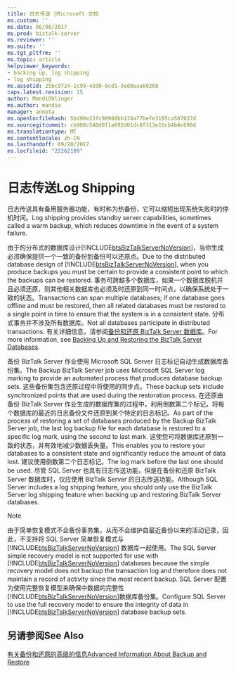 ```yaml
---
title: 日志传送 |Microsoft 文档
ms.custom: ''
ms.date: 06/08/2017
ms.prod: biztalk-server
ms.reviewer: ''
ms.suite: ''
ms.tgt_pltfrm: ''
ms.topic: article
helpviewer_keywords:
- backing up, log shipping
- log shipping
ms.assetid: 25bc9724-1c99-43d0-8cd1-3ed8eaa60268
caps.latest.revision: 15
author: MandiOhlinger
ms.author: mandia
manager: anneta
ms.openlocfilehash: 5bd90e23fc99988bb134a77befe3195ca507037d
ms.sourcegitcommit: cb908c540d8f1a692d01dc8f313e16cb4b4e696d
ms.translationtype: MT
ms.contentlocale: zh-CN
ms.lasthandoff: 09/20/2017
ms.locfileid: "22262109"
---
```

# <a name="log-shipping"></a><span data-ttu-id="dab1a-102">日志传送</span><span class="sxs-lookup"><span data-stu-id="dab1a-102">Log Shipping</span></span>
<span data-ttu-id="dab1a-103">日志传送具有备用服务器功能，有时称为热备份，它可以缩短出现系统失败时的停机时间。</span><span class="sxs-lookup"><span data-stu-id="dab1a-103">Log shipping provides standby server capabilities, sometimes called a warm backup, which reduces downtime in the event of a system failure.</span></span>  
  
 <span data-ttu-id="dab1a-104">由于的分布式的数据库设计[!INCLUDE[btsBizTalkServerNoVersion](../includes/btsbiztalkservernoversion-md.md)]，当你生成必须确保提供一个一致的备份到备份可以还原点。</span><span class="sxs-lookup"><span data-stu-id="dab1a-104">Due to the distributed database design of [!INCLUDE[btsBizTalkServerNoVersion](../includes/btsbiztalkservernoversion-md.md)], when you produce backups you must be certain to provide a consistent point to which the backups can be restored.</span></span> <span data-ttu-id="dab1a-105">事务可跨越多个数据库，如果一个数据库脱机并且必须还原，则其他相关数据库也必须及时还原到同一时间点，以确保系统处于一致的状态。</span><span class="sxs-lookup"><span data-stu-id="dab1a-105">Transactions can span multiple databases; if one database goes offline and must be restored, then all related databases must be restored to a single point in time to ensure that the system is in a consistent state.</span></span> <span data-ttu-id="dab1a-106">分布式事务并不涉及所有数据库。</span><span class="sxs-lookup"><span data-stu-id="dab1a-106">Not all databases participate in distributed transactions.</span></span> <span data-ttu-id="dab1a-107">有关详细信息，请参阅[备份和还原 BizTalk Server 数据库](../core/backing-up-and-restoring-the-biztalk-server-databases.md)。</span><span class="sxs-lookup"><span data-stu-id="dab1a-107">For more information, see [Backing Up and Restoring the BizTalk Server Databases](../core/backing-up-and-restoring-the-biztalk-server-databases.md).</span></span>  
  
 <span data-ttu-id="dab1a-108">备份 BizTalk Server 作业使用 Microsoft SQL Server 日志标记自动生成数据库备份集。</span><span class="sxs-lookup"><span data-stu-id="dab1a-108">The Backup BizTalk Server job uses Microsoft SQL Server log marking to provide an automated process that produces database backup sets.</span></span> <span data-ttu-id="dab1a-109">这些备份集包含还原过程中将使用的同步点。</span><span class="sxs-lookup"><span data-stu-id="dab1a-109">These backup sets include synchronized points that are used during the restoration process.</span></span> <span data-ttu-id="dab1a-110">在还原由备份 BizTalk Server 作业生成的数据库集的过程中，利用倒数第二个标记，将每个数据库的最近的日志备份文件还原到某个特定的日志标记。</span><span class="sxs-lookup"><span data-stu-id="dab1a-110">As part of the process of restoring a set of databases produced by the Backup BizTalk Server job, the last log backup file for each database is restored to a specific log mark, using the second to last mark.</span></span> <span data-ttu-id="dab1a-111">这使您可将数据库还原到一致的状态，并有效地减少数据丢失量。</span><span class="sxs-lookup"><span data-stu-id="dab1a-111">This enables you to restore your databases to a consistent state and significantly reduce the amount of data lost.</span></span> <span data-ttu-id="dab1a-112">建议使用倒数第二个日志标记。</span><span class="sxs-lookup"><span data-stu-id="dab1a-112">The log mark before the last one should be used.</span></span> <span data-ttu-id="dab1a-113">尽管 SQL Server 也具有日志传送功能，但是在备份和还原 BizTalk Server 数据库时，仅应使用 BizTalk Server 的日志传送功能。</span><span class="sxs-lookup"><span data-stu-id="dab1a-113">Although SQL Server includes a log shipping feature, you should only use the BizTalk Server log shipping feature when backing up and restoring BizTalk Server databases.</span></span>  
  
> [!NOTE]
>  <span data-ttu-id="dab1a-114">由于简单恢复模式不会备份事务集，从而不会维护自最近备份以来的活动记录，因此，不支持将 SQL Server 简单恢复模式与 [!INCLUDE[btsBizTalkServerNoVersion](../includes/btsbiztalkservernoversion-md.md)] 数据库一起使用。</span><span class="sxs-lookup"><span data-stu-id="dab1a-114">The SQL Server simple recovery model is not supported for use with [!INCLUDE[btsBizTalkServerNoVersion](../includes/btsbiztalkservernoversion-md.md)] databases because the simple recovery model does not backup the transaction log and therefore does not maintain a record of activity since the most recent backup.</span></span>  <span data-ttu-id="dab1a-115">SQL Server 配置为使用完整恢复模型来确保中数据的完整性[!INCLUDE[btsBizTalkServerNoVersion](../includes/btsbiztalkservernoversion-md.md)]数据库备份集。</span><span class="sxs-lookup"><span data-stu-id="dab1a-115">Configure SQL Server to use the full recovery model to ensure the integrity of data in [!INCLUDE[btsBizTalkServerNoVersion](../includes/btsbiztalkservernoversion-md.md)] database backup sets.</span></span>  
  
## <a name="see-also"></a><span data-ttu-id="dab1a-116">另请参阅</span><span class="sxs-lookup"><span data-stu-id="dab1a-116">See Also</span></span>  
 [<span data-ttu-id="dab1a-117">有关备份和还原的高级的信息</span><span class="sxs-lookup"><span data-stu-id="dab1a-117">Advanced Information About Backup and Restore</span></span>](../core/advanced-information-about-backup-and-restore1.md)